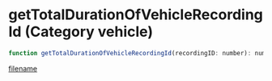 # getTotalDurationOfVehicleRecordingId (Category vehicle)

```js
function getTotalDurationOfVehicleRecordingId(recordingID: number): number
```

[filename](getTotalDurationOfVehicleRecordingId_m.md ':include')